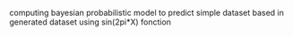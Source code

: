 computing bayesian probabilistic model to predict simple dataset based in generated dataset using sin(2pi*X) fonction 
